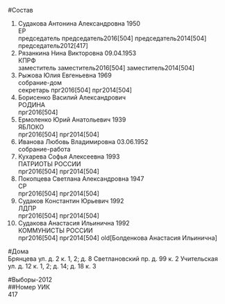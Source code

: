 #Состав  
1. Судакова Антонина Александровна 1950  
    ЕР  
    председатель председатель2016[504] председатель2014[504] председатель2012[417]  
2. Рязанкина Нина Викторовна 09.04.1953  
    КПРФ  
    заместитель заместитель2016[504] заместитель2014[504]  
3. Рыжова Юлия Евгеньевна 1969  
    собрание-дом  
    секретарь прг2016[504] прг2014[504]  
4. Борисенко Василий Александрович  
    РОДИНА  
    прг2016[504]  
5. Ермоленко Юрий Анатольевич 1939  
    ЯБЛОКО  
    прг2016[504] прг2014[504]  
6. Иванова Любовь Владимировна 03.06.1952  
    собрание-работа  
7. Кухарева Софья Алексеевна 1993  
    ПАТРИОТЫ РОССИИ  
    прг2016[504] прг2014[504]  
8. Покопцева Светлана Александровна 1947  
    СР  
    прг2016[504] прг2014[504]  
9. Судаков Константин Юрьевич 1992  
    ЛДПР  
    прг2016[504] прг2014[504]  
10. Судакова Анастасия Ильинична 1992  
    КОММУНИСТЫ РОССИИ  
    прг2016[504] прг2014[504] old[Болденкова Анастасия Ильинична]  
  
#Дома  
Брянцева ул. д. 2 к. 1, 2; д. 8 Светлановский пр. д. 99 к. 2 Учительская ул. д. 12 к. 1, 2; д. 14; д. 18 к. 3  
  
#Выборы-2012  
##Номер УИК  
417  
